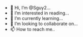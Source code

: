 - 👋 Hi, I’m @Sguy2...
- 👀 I’m interested in reading...
- 🌱 I’m currently learning...
- 💞️ I’m looking to collaborate on...
- 📫 How to reach me..

<!---
Sguy2/Sguy2 is a ✨ special ✨ repository because its `README.md` (this file) appears on your GitHub profile.
You can click the Preview link to take a look at your changes.
--->
